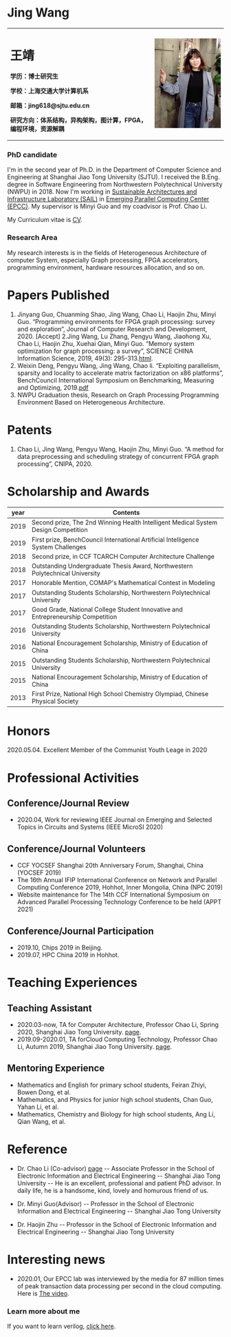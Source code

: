 # Jing Wang

<table border="0">
  <tr>
    <td width="50%">
      <h1>王靖</h1>
      <p><b>学历：博士研究生</b></p>
      <p><b>学校：上海交通大学计算机系</b></p>
      <p><b>邮箱：jing618@sjtu.edu.cn</b></p>
      <p><b>研究方向：体系结构，异构架构，图计算，FPGA，编程环境，资源解耦</b></p>
      <p><b></b></p>
    </td>
    <td width="25%">
      <img src="/wangjing.jpg" width="100%">   
    </td>
  </tr>
</table>

### PhD candidate  
I'm in the second year of Ph.D. in the Department of Computer Science and Engineering at Shanghai Jiao Tong University (SJTU). I received the B.Eng. degree in Software Engineering from Northwestern Polytechnical University (NWPU) in 2018. Now I'm working in [Sustainable Architectures and Infrastructure Laboratory (SAIL)](http://202.120.38.37/sail/index.html) in [Emerging Parallel Computing Center (EPCC)](http://epcc.sjtu.edu.cn). My supervisor is Minyi Guo and my coadvisor is Prof. Chao Li.

My Curriculum vitae is [CV](http://wangjing-home.github.io/CV.pdf).



### Research Area
My research interests is in the fields of Heterogeneous Architecture of computer System, especially Graph processing, FPGA accelerators, programming environment, hardware resources allocation, and so on.

# Papers Published
1. Jinyang Guo, Chuanming Shao, Jing Wang, Chao Li, Haojin Zhu, Minyi Guo. “Programming environments for FPGA graph processing: survey and exploration”, Journal of Computer Research and Development, 2020. [Accept]
2.Jing Wang, Lu Zhang, Pengyu Wang, Jiaohong Xu, Chao Li, Haojin Zhu, Xuehai Qian, Minyi Guo. “Memory system optimization for graph processing: a survey”, SCIENCE CHINA Information Science, 2019, 49(3): 295-313.[html](http://engine.scichina.com/doi/10.1360/N112018-00281).
3. Weixin Deng, Pengyu Wang, Jing Wang, Chao li. “Exploiting parallelism, sparsity and locality to accelerate matrix factorization on x86 platforms”, BenchCouncil International Symposium on Benchmarking, Measuring and Optimizing, 2019.[pdf](http://www.benchcouncil.org/competition/papers/Competition_2019_paper_10.pdf)
4. NWPU Graduation thesis, Research on Graph Processing Programming Environment Based on Heterogeneous Architecture.

# Patents 
1. Chao Li, Jing Wang, Pengyu Wang, Haojin Zhu, Minyi Guo. “A method for data preprocessing and scheduling strategy of concurrent FPGA graph processing”, CNIPA, 2020.

# Scholarship and Awards

|  year   | Contents  |
|  ----  | ----  |
| 2019 | Second prize, The 2nd Winning Health Intelligent Medical System Design Competition | 
| 2019 | First prize, BenchCouncil International Artificial Intelligence System Challenges |
| 2018 | Second prize, in CCF TCARCH Computer Architecture Challenge |
| 2018 | Outstanding Undergraduate Thesis Award, Northwestern Polytechnical University |
| 2017 | Honorable Mention, COMAP's Mathematical Contest in Modeling  |
| 2017 | Outstanding Students Scholarship, Northwestern Polytechnical University |
| 2017 | Good Grade, National College Student Innovative and Entrepreneurship Competition |
| 2016 | Outstanding Students Scholarship, Northwestern Polytechnical University |
| 2016 | National Encouragement Scholarship, Ministry of Education of China |
| 2015 | Outstanding Students Scholarship, Northwestern Polytechnical University |
| 2015 | National Encouragement Scholarship, Ministry of Education of China |
| 2013 | First Prize, National High School Chemistry Olympiad, Chinese Physical Society |

# Honors

2020.05.04.  Excellent Member of the Communist Youth Leage in 2020

# Professional Activities
## Conference/Journal Review 
- 2020.04, Work for reviewing IEEE Journal on Emerging and Selected Topics in Circuits and Systems (IEEE MicroSI 2020)

## Conference/Journal Volunteers 
- CCF YOCSEF Shanghai 20th Anniversary Forum, Shanghai, China (YOCSEF 2019)
- The 16th Annual IFIP International Conference on Network and Parallel Computing Conference 2019, Hohhot, Inner Mongolia, China (NPC 2019)
- Website maintenance for The 14th CCF International Symposium on Advanced Parallel Processing Technology Conference to be held (APPT 2021)

## Conference/Journal Participation 
- 2019.10, Chips 2019 in Beijing.
- 2019.07,  HPC China 2019 in Hohhot.

# Teaching Experiences
## Teaching Assistant
- 2020.03-now, TA for Computer Architecture, Professor Chao Li, Spring 2020, Shanghai Jiao Tong University. [page](https://oc.sjtu.edu.cn/courses/17679).
- 2019.09-2020.01, TA forCloud Computing Technology, Professor Chao Li, Autumn 2019, Shanghai Jiao Tong University. [page](http://www.cs.sjtu.edu.cn/~lichao/courses/cs236.html).

## Mentoring Experience
- Mathematics and English for primary school students, Feiran Zhiyi, Bowen Dong, et al.
- Mathematics, and Physics for junior high school students, Chan Guo, Yahan Li, et al.
- Mathematics, Chemistry and Biology for high school students, Ang Li, Qian Wang, et al.
# Reference
- Dr. Chao Li (Co-advisor) [page](http://www.cs.sjtu.edu.cn/~lichao/cn/index-cn.html)
-- Associate Professor in the School of Electronic Information and Electrical Engineering
-- Shanghai Jiao Tong University
-- He is an excellent, professional and patient PhD advisor. In daily life, he is a handsome, kind, lovely and homurous friend of us.
- Dr. Minyi Guo(Advisor)
-- Professor in the School of Electronic Information and Electrical Engineering
-- Shanghai Jiao Tong University

- Dr. Haojin Zhu
-- Professor in the School of Electronic Information and Electrical Engineering 
-- Shanghai Jiao Tong University


# Interesting news
- 2020.01, Our EPCC lab was interviewed by the media for 87 million times of peak transaction data processing per second in the cloud computing. Here is [The video](https://v.qq.com/x/page/k30495auyu5.html).

### Learn more about me
If you want to learn verilog, [click here](https://blog.csdn.net/wjing66/article/details/90264267).




